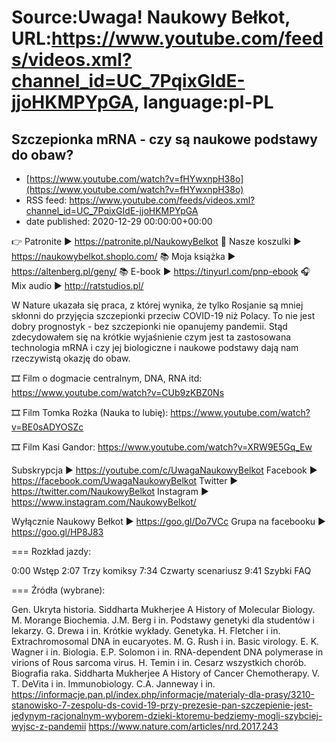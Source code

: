 # Source:Uwaga! Naukowy Bełkot, URL:https://www.youtube.com/feeds/videos.xml?channel_id=UC_7PqixGIdE-jjoHKMPYpGA, language:pl-PL

## Szczepionka mRNA - czy są naukowe podstawy do obaw?
 - [https://www.youtube.com/watch?v=fHYwxnpH38o](https://www.youtube.com/watch?v=fHYwxnpH38o)
 - RSS feed: https://www.youtube.com/feeds/videos.xml?channel_id=UC_7PqixGIdE-jjoHKMPYpGA
 - date published: 2020-12-29 00:00:00+00:00

👉 Patronite ► https://patronite.pl/NaukowyBelkot 
👕 Nasze koszulki ► https://naukowybelkot.shoplo.com/
📚 Moja książka ► https://altenberg.pl/geny/
📚 E-book ► https://tinyurl.com/pnp-ebook
🎧 Mix audio ► http://ratstudios.pl/

W Nature ukazała się praca, z której wynika, że tylko Rosjanie są mniej skłonni do przyjęcia szczepionki przeciw COVID-19 niż Polacy. To nie jest dobry prognostyk - bez szczepionki nie opanujemy pandemii. Stąd zdecydowałem się na krótkie wyjaśnienie czym jest ta zastosowana technologia mRNA i czy jej biologiczne i naukowe podstawy dają nam rzeczywistą okazję do obaw.

🎞 Film o dogmacie centralnym, DNA, RNA itd:
https://www.youtube.com/watch?v=CUb9zKBZ0Ns

🎞 Film Tomka Rożka (Nauka to lubię):
https://www.youtube.com/watch?v=BE0sADYOSZc

🎞 Film Kasi Gandor:
https://www.youtube.com/watch?v=XRW9E5Gq_Ew

Subskrypcja ► https://youtube.com/c/UwagaNaukowyBelkot
Facebook ► https://facebook.com/UwagaNaukowyBelkot
Twitter ► https://twitter.com/NaukowyBelkot
Instagram ► https://www.instagram.com/NaukowyBelkot/

Wyłącznie Naukowy Bełkot ► https://goo.gl/Do7VCc
Grupa na facebooku ► https://goo.gl/HP8J83

===
Rozkład jazdy:

0:00 Wstęp
2:07 Trzy komiksy
7:34 Czwarty scenariusz
9:41 Szybki FAQ

===
Źródła (wybrane):

Gen. Ukryta historia. Siddharta Mukherjee
A History of Molecular Biology. M. Morange
Biochemia. J.M. Berg i in.
Podstawy genetyki dla studentów i lekarzy. G. Drewa i in.
Krótkie wykłady. Genetyka. H. Fletcher i in.
Extrachromosomal DNA in eucaryotes. M. G. Rush i in.
Basic virology. E. K. Wagner i in.
Biologia. E.P. Solomon i in.
RNA-dependent DNA polymerase in virions of Rous sarcoma virus. H. Temin i in.
Cesarz wszystkich chorób. Biografia raka. Siddharta Mukherjee
A History of Cancer Chemotherapy. V. T. DeVita i in.
Immunobiology. C.A. Janneway i in.
https://informacje.pan.pl/index.php/informacje/materialy-dla-prasy/3210-stanowisko-7-zespolu-ds-covid-19-przy-prezesie-pan-szczepienie-jest-jedynym-racjonalnym-wyborem-dzieki-ktoremu-bedziemy-mogli-szybciej-wyjsc-z-pandemii
https://www.nature.com/articles/nrd.2017.243

